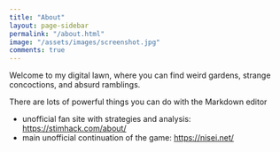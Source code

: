 ```yaml
---
title: "About"
layout: page-sidebar
permalink: "/about.html"
image: "/assets/images/screenshot.jpg"
comments: true
---
```


Welcome to my digital lawn, where you can find weird gardens, strange concoctions, and absurd ramblings.

<!--excerpt-->

There are lots of powerful things you can do with the Markdown editor

- unofficial fan site with strategies and analysis: <https://stimhack.com/about/>
- main unofficial continuation of the game: <https://nisei.net/>

